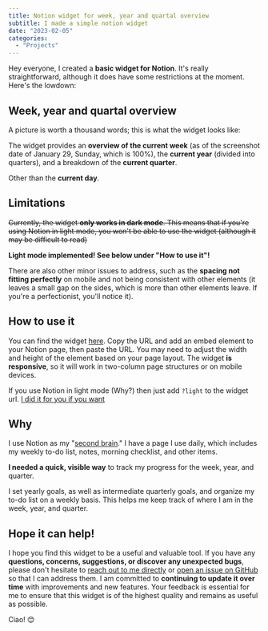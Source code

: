 ```yaml
---
title: Notion widget for week, year and quartal overview
subtitle: I made a simple notion widget
date: "2023-02-05"
categories:
  - "Projects"
---
```


<script lang="ts">
  import ImagePost from "$lib/components/ImagePost.svelte"
</script>

Hey everyone, I created a **basic widget for Notion**. It's really straightforward, although it does have some restrictions at the moment. Here's the lowdown:

## Week, year and quartal overview

A picture is worth a thousand words; this is what the widget looks like:

<ImagePost file="weekinfo_widget.png" alt="Week Info Screenshot" />

The widget provides an **overview of the current week** (as of the screenshot date of January 29, Sunday, which is 100%), the **current year** (divided into quarters), and a breakdown of the **current quarter**.

Other than the **current day**.

## Limitations

~~Currently, the widget **only works in dark mode**. This means that if you're using Notion in light mode, you won't be able to use the widget (although it may be difficult to read)~~

**Light mode implemented! See below under "How to use it"!**

There are also other minor issues to address, such as the **spacing not fitting perfectly** on mobile and not being consistent with other elements (it leaves a small gap on the sides, which is more than other elements leave. If you're a perfectionist, you'll notice it).

## How to use it

You can find the widget [here](https://dannyspina.com/notion/weekinfo). Copy the URL and add an embed element to your Notion page, then paste the URL. You may need to adjust the width and height of the element based on your page layout. The widget **is responsive**, so it will work in two-column page structures or on mobile devices.

If you use Notion in light mode (Why?) then just add `?light` to the widget url. [I did it for you if you want](https://dannyspina.com/notion/weekinfo?light)

## Why

I use Notion as my "[second brain](https://dannyspina.com/books/building_a_second_brain)." I have a page I use daily, which includes my weekly to-do list, notes, morning checklist, and other items.

**I needed a quick, visible way** to track my progress for the week, year, and quarter.

I set yearly goals, as well as intermediate quarterly goals, and organize my to-do list on a weekly basis. This helps me keep track of where I am in the week, year, and quarter.

## Hope it can help!

I hope you find this widget to be a useful and valuable tool. If you have any **questions, concerns, suggestions, or discover any unexpected bugs**, please don't hesitate to [reach out to me directly](https://dannyspina.com/contact) or [open an issue on GitHub](https://github.com/daaanny90/dannyspina) so that I can address them. I am committed to **continuing to update it over time** with improvements and new features. Your feedback is essential for me to ensure that this widget is of the highest quality and remains as useful as possible.

Ciao! 😊
